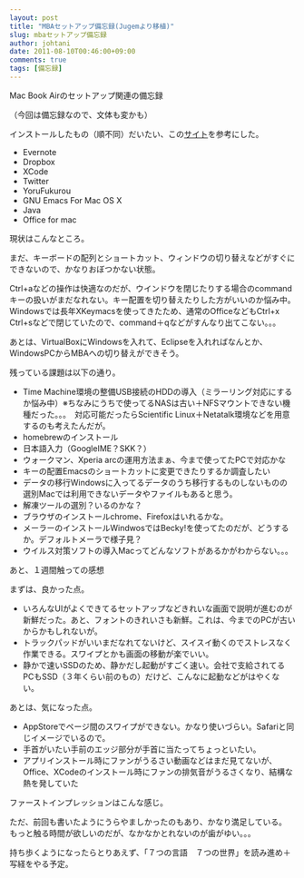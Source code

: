 ```yaml
---
layout: post
title: "MBAセットアップ備忘録(Jugemより移植)"
slug: mbaセットアップ備忘録
author: johtani
date: 2011-08-10T00:46:00+09:00
comments: true
tags: [備忘録]
---
```

Mac Book Airのセットアップ関連の備忘録

（今回は備忘録なので、文体も変かも）

インストールしたもの（順不同）だいたい、この[サイト](http://d.hatena.ne.jp/tomoya/touch/20110806/1312613527)を参考にした。
* Evernote
* Dropbox
* XCode
* Twitter
* YoruFukurou
* GNU Emacs For Mac OS X
* Java
* Office for mac


現状はこんなところ。


まだ、キーボードの配列とショートカット、ウィンドウの切り替えなどがすぐにできないので、かなりおぼつかない状態。



Ctrl+aなどの操作は快適なのだが、ウインドウを閉じたりする場合のcommandキーの扱いがまだなれない。キー配置を切り替えたりした方がいいのか悩み中。
Windowsでは長年XKeymacsを使ってきたため、通常のOfficeなどもCtrl+x　Ctrl+sなどで閉じていたので、command＋qなどがすんなり出てこない。。。


あとは、VirtualBoxにWindowsを入れて、Eclipseを入れればなんとか、WindowsPCからMBAへの切り替えができそう。


残っている課題は以下の通り。


* Time Machine環境の整備USB接続のHDDの導入（ミラーリング対応にするか悩み中）※ちなみにうちで使ってるNASは古い＋NFSマウントできない機種だった。。。　対応可能だったらScientific Linux＋Netatalk環境などを用意するのも考えたんだが。
* homebrewのインストール
* 日本語入力（GoogleIME？SKK？）
* ウォークマン、Xperia arcの運用方法まぁ、今まで使ってたPCで対応かな
* キーの配置Emacsのショートカットに変更できたりするか調査したい
* データの移行Windowsに入ってるデータのうち移行するものしないものの選別Macでは利用できないデータやファイルもあると思う。
* 解凍ツールの選別？いるのかな？
* ブラウザのインストールchrome、Firefoxはいれるかな。
* メーラーのインストールWindwosではBecky!を使ってたのだが、どうするか。デフォルトメーラで様子見？
* ウイルス対策ソフトの導入Macってどんなソフトがあるかがわからない。。。


あと、１週間触っての感想



まずは、良かった点。


* いろんなUIがよくできてるセットアップなどきれいな画面で説明が進むのが新鮮だった。あと、フォントのきれいさも新鮮。これは、今までのPCが古いからかもしれないが。
* トラックパッドがいいまだなれてないけど、スイスイ動くのでストレスなく作業できる。スワイプとかも画面の移動が楽でいい。
* 静かで速いSSDのため、静かだし起動がすごく速い。会社で支給されてるPCもSSD（３年くらい前のもの）だけど、こんなに起動などがはやくない。



あとは、気になった点。


* AppStoreでページ間のスワイプができない。かなり使いづらい。Safariと同じイメージでいるので。
* 手首がいたい手前のエッジ部分が手首に当たってちょっといたい。
* アプリインストール時にファンがうるさい動画などはまだ見てないが、Office、XCodeのインストール時にファンの排気音がうるさくなり、結構な熱を発していた


ファーストインプレッションはこんな感じ。


ただ、前回も書いたようにうらやましかったのもあり、かなり満足している。
もっと触る時間が欲しいのだが、なかなかとれないのが歯がゆい。。。

持ち歩くようになったらとりあえず、「７つの言語　７つの世界」を読み進め＋写経をやる予定。

